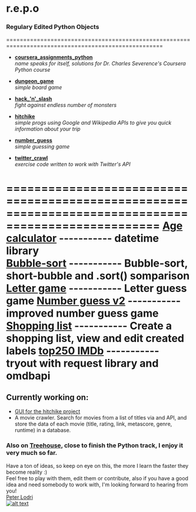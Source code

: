 # r.e.p.o
### Regulary Edited Python Objects

====================================================================================================
* [**coursera_assignments_python**](https://github.com/szepnapot/repo/tree/master/coursera_assignments_python)     
*name speaks for itself, solutions for Dr. Charles Severence's Coursera Python course*

* [**dungeon_game**](https://github.com/szepnapot/repo/tree/master/dungeon_game_python)    
*simple board game*

* [**hack_'n'_slash**](https://github.com/szepnapot/repo/tree/master/hack_'n'_slash_python)      
*fight against endless number of monsters*

* [**hitchike**](https://github.com/szepnapot/repo/tree/master/hitchike_python)  
*simple progs using Google and Wikipedia APIs to give you quick information about your trip*

* [**number_guess**](https://github.com/szepnapot/repo/tree/master/number_guess_python)  
*simple guessing game*

* [**twitter_crawl**](https://github.com/szepnapot/repo/tree/master/twitter_crawl)  
*exercise code written to work with Twitter's API* 

====================================================================================================
[Age calculator](https://github.com/szepnapot/repo/blob/master/age_calculator.py) ----------- datetime library   
[Bubble-sort](https://github.com/szepnapot/repo/blob/master/bubble_sort_algorithm.py) ----------- Bubble-sort, short-bubble and .sort() somparison
[Letter game](https://github.com/szepnapot/repo/blob/master/letter_game.py) ----------- Letter guess game
[Number guess v2](https://github.com/szepnapot/repo/blob/master/numberguess.py) ----------- improved number guess game
[Shopping list](https://github.com/szepnapot/repo/blob/master/shopping_list.py) ----------- Create a shopping list, view and edit created labels
[top250 IMDb](https://github.com/szepnapot/repo/blob/master/top250_imdb.py) ----------- tryout with request library and omdbapi
====================================================================================================  

## Currently working on:   
* [GUI for the hitchike project](https://github.com/szepnapot/repo/blob/master/hitchike_python/geogui.py) 
* A movie crawler. Search for movies from a list of titles via and API, and store the data of each movie (title, rating, link, metascore, genre, runtime) in a database.  

### Also on [Treehouse](http://referrals.trhou.se/peterlodri), close to finish the Python track, I enjoy it very much so far.
Have a ton of ideas, so keep on eye on this, the more I learn the faster they become reality :)  
Feel free to play with them, edit them or contribute, also if you have a good idea and need somebody to work with, I'm looking forward to hearing from you!  
[Peter Lodri](szepnapot.github.io)  
[![alt text](http://www.alter-net.info/t_smalla.png "Twitter")](https://twitter.com/Theidden_one)

